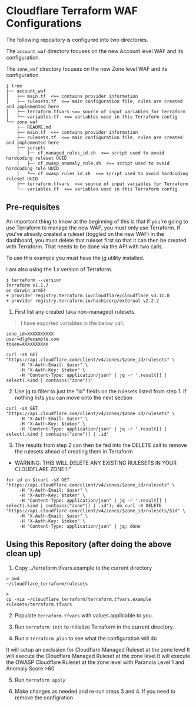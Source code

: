 # Cloudflare Terraform WAF Configurations

The following repository is configured into two directories. 

The `account_waf` directory focuses on the new Account level WAF and its configuration. 

The `zone_waf` directory focuses on the new Zone level WAF and its configuration.

```
❯ tree
├── account_waf  
│   ├── main.tf  <== contains provider information
│   ├── rulesets.tf  <== main configuration file, rules are created and implemented here
│   ├── terraform.tfvars <== source of input variables for Terraform
│   └── variables.tf  <== variables used in this Terraform config
└── zone_waf
    ├── README.md
    ├── main.tf  <== contains provider information
    ├── rulesets.tf  <== main configuration file, rules are created and implemented here 
    ├── scripts 
    │   ├── cf_managed_rules_id.sh  <== script used to avoid hardcoding ruleset UUID
    │   ├── cf_owasp_anomaly_rule.sh  <== script used to avoid hardcoding rule UUID
    │   └── cf_owasp_rules_id.sh  <== script used to avoid hardcoding ruleset UUID
    ├── terraform.tfvars  <== source of input variables for Terraform
    └── variables.tf  <== variables used in this Terraform config 
```

## Pre-requisites 

An important thing to know at the beginning of this is that if you're going to use Terraform to manage the new WAF, you must only use Terraform. If you've already created a ruleset (toggled on the new WAF) in the dashboard, you must delete that ruleset first so that it can then be created with Terraform. That needs to be done via the API with two calls.

To use this example you must have the [jq](https://stedolan.github.io/jq/) utility installed. 

I am also using the 1.x version of Terraform. 

```
❯ terraform --version
Terraform v1.1.7
on darwin_arm64
+ provider registry.terraform.io/cloudflare/cloudflare v3.11.0
+ provider registry.terraform.io/hashicorp/external v2.2.2
```

1. First list any created (aka non-managed) rulesets.

> I have exported variables in the below call. 

```
zone_id=XXXXXXXXXX
user=dlg@example.com
token=XXXXXXXXXX

curl -sX GET "https://api.cloudflare.com/client/v4/zones/$zone_id/rulesets" \
     -H "X-Auth-Email: $user" \
     -H "X-Auth-Key: $token" \
     -H "Content-Type: application/json" | jq -r '.result[] | select(.kind | contains("zone"))'

```

2. Use jq to filter to just the "id" fields on the rulesets listed from step 1. If nothing lists you can move onto the next section

```
curl -sX GET "https://api.cloudflare.com/client/v4/zones/$zone_id/rulesets" \
     -H "X-Auth-Email: $user" \
     -H "X-Auth-Key: $token" \
     -H "Content-Type: application/json" | jq -r '.result[] | select(.kind | contains("zone")) | .id'
```

3. The results from step 2 can then be fed into the DELETE call to remove the rulesets ahead of creating them in Terraform

* WARNING: THIS WILL DELETE ANY EXISTING RULESETS IN YOUR CLOUDFLARE ZONE!!!"

```
for id in $(curl -sX GET "https://api.cloudflare.com/client/v4/zones/$zone_id/rulesets" \
     -H "X-Auth-Email: $user" \
     -H "X-Auth-Key: $token" \
     -H "Content-Type: application/json" | jq -r '.result[] | select(.kind | contains("zone")) | .id'); do curl -X DELETE "https://api.cloudflare.com/client/v4/zones/$zone_id/rulesets/$id" \
     -H "X-Auth-Email: $user" \
     -H "X-Auth-Key: $token" \
     -H "Content-Type: application/json" | jq; done
```

## Using this Repository (after doing the above clean up)

1. Copy ../terraform.tfvars.example to the current directory

```
> pwd
~/cloudflare_terraform/rulesets

> 
cp -via ~/cloudflare_terraform/terraform.tfvars.example rulesets/terraform.tfvars 
```

2. Populate `terraform.tfvars` with values applicable to you.

3. Run `terraform init` to initialize Terraform in the current directory.  

4. Run a `terraform plan` to see what the configuration will do

It will setup an exclusion for Cloudflare Managed Ruleset at the zone level
It will execute the Cloudflare Managed Ruleset at the zone level
It will execute the OWASP Cloudflare Ruleset at the zone level with Paranoia Level 1 and Anomaly Score >60

5. Run `terraform apply`

6. Make changes as needed and re-run steps 3 and 4. If you need to remove the configration 
